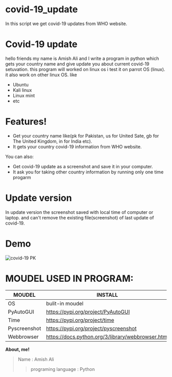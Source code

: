 # covid-19_update
In this script we get covid-19 updates from WHO website.
# Covid-19 update

hello friends my name is Amish Ali and I write a program in python which gets your country name and give update you about current covid-19 setuvation. this program will worked on linux os i test it on parrot OS (linux). it also work on other linux OS. like

   - Ubuntu
   - Kali linux
   - Linux mint
   - etc


# Features!

  - Get your country name like(pk for Pakistan, us for United Sate, gb for The United Kingdom, in for India etc).
  - It gets your country covid-19 information from WHO website.


You can also:
  - Get covid-19 update as a screenshot and save it in your computer.
  - It ask you for taking other country information by running only one time progarm
 # Update version
 In update version the screenshot saved with local time of computer or laptop. and can't remove the existing file(screenshot)
 of last update of covid-19.
 # Demo
 ![covid-19 PK](https://user-images.githubusercontent.com/63059501/84765548-e80c7900-afbe-11ea-8479-62fbc5e2eebb.png)
 
# MOUDEL USED IN PROGRAM:
| MOUDEL | INSTALL |
| ------ | ------ |
| OS | bulit-in moudel |
| PyAutoGUI| https://pypi.org/project/PyAutoGUI |
| Time | https://pypi.org/project/time|
| Pyscreenshot|https://pypi.org/project/pyscreenshot|
| Webbrowser |https://docs.python.org/3/library/webbrowser.html|


**About, me!**
> Name : Amish Ali
>> programing language : Python



